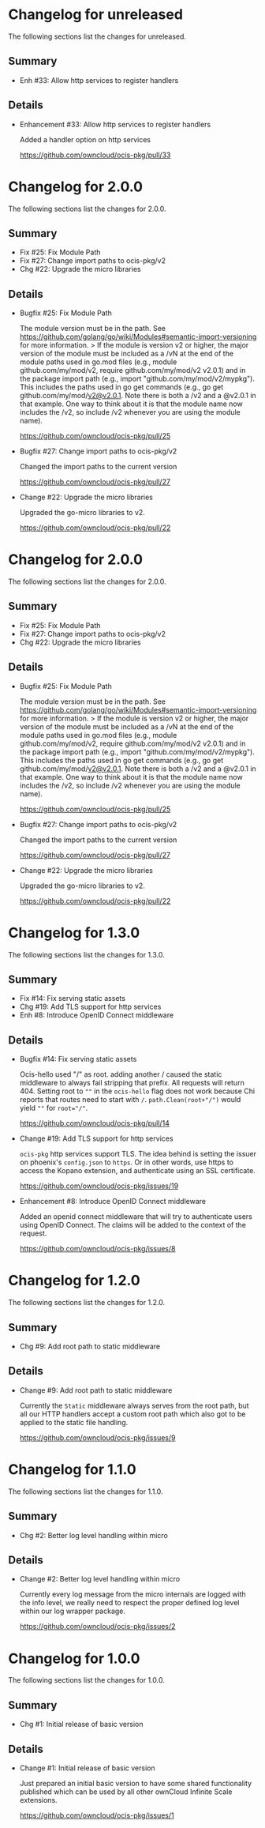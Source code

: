 # Changelog for unreleased

The following sections list the changes for unreleased.

## Summary

 * Enh #33: Allow http services to register handlers

## Details

 * Enhancement #33: Allow http services to register handlers

   Added a handler option on http services

   https://github.com/owncloud/ocis-pkg/pull/33


# Changelog for 2.0.0

The following sections list the changes for 2.0.0.

## Summary

 * Fix #25: Fix Module Path
 * Fix #27: Change import paths to ocis-pkg/v2
 * Chg #22: Upgrade the micro libraries

## Details

 * Bugfix #25: Fix Module Path

   The module version must be in the path. See
   https://github.com/golang/go/wiki/Modules#semantic-import-versioning for more
   information. > If the module is version v2 or higher, the major version of the module must be
   included as a /vN at the end of the module paths used in go.mod files (e.g., module
   github.com/my/mod/v2, require github.com/my/mod/v2 v2.0.1) and in the package import path
   (e.g., import "github.com/my/mod/v2/mypkg"). This includes the paths used in go get
   commands (e.g., go get github.com/my/mod/v2@v2.0.1. Note there is both a /v2 and a @v2.0.1 in
   that example. One way to think about it is that the module name now includes the /v2, so include
   /v2 whenever you are using the module name).

   https://github.com/owncloud/ocis-pkg/pull/25

 * Bugfix #27: Change import paths to ocis-pkg/v2

   Changed the import paths to the current version

   https://github.com/owncloud/ocis-pkg/pull/27

 * Change #22: Upgrade the micro libraries

   Upgraded the go-micro libraries to v2.

   https://github.com/owncloud/ocis-pkg/pull/22


# Changelog for 2.0.0

The following sections list the changes for 2.0.0.

## Summary

 * Fix #25: Fix Module Path
 * Fix #27: Change import paths to ocis-pkg/v2
 * Chg #22: Upgrade the micro libraries

## Details

 * Bugfix #25: Fix Module Path

   The module version must be in the path. See
   https://github.com/golang/go/wiki/Modules#semantic-import-versioning for more
   information. > If the module is version v2 or higher, the major version of the module must be
   included as a /vN at the end of the module paths used in go.mod files (e.g., module
   github.com/my/mod/v2, require github.com/my/mod/v2 v2.0.1) and in the package import path
   (e.g., import "github.com/my/mod/v2/mypkg"). This includes the paths used in go get
   commands (e.g., go get github.com/my/mod/v2@v2.0.1. Note there is both a /v2 and a @v2.0.1 in
   that example. One way to think about it is that the module name now includes the /v2, so include
   /v2 whenever you are using the module name).

   https://github.com/owncloud/ocis-pkg/pull/25

 * Bugfix #27: Change import paths to ocis-pkg/v2

   Changed the import paths to the current version

   https://github.com/owncloud/ocis-pkg/pull/27

 * Change #22: Upgrade the micro libraries

   Upgraded the go-micro libraries to v2.

   https://github.com/owncloud/ocis-pkg/pull/22


# Changelog for 1.3.0

The following sections list the changes for 1.3.0.

## Summary

 * Fix #14: Fix serving static assets
 * Chg #19: Add TLS support for http services
 * Enh #8: Introduce OpenID Connect middleware

## Details

 * Bugfix #14: Fix serving static assets

   Ocis-hello used "/" as root. adding another / caused the static middleware to always fail
   stripping that prefix. All requests will return 404. Setting root to `""` in the `ocis-hello`
   flag does not work because Chi reports that routes need to start with `/`.
   `path.Clean(root+"/")` would yield `""` for `root="/"`.

   https://github.com/owncloud/ocis-pkg/pull/14

 * Change #19: Add TLS support for http services

   `ocis-pkg` http services support TLS. The idea behind is setting the issuer on phoenix's
   `config.json` to `https`. Or in other words, use https to access the Kopano extension, and
   authenticate using an SSL certificate.

   https://github.com/owncloud/ocis-pkg/issues/19

 * Enhancement #8: Introduce OpenID Connect middleware

   Added an openid connect middleware that will try to authenticate users using OpenID Connect.
   The claims will be added to the context of the request.

   https://github.com/owncloud/ocis-pkg/issues/8


# Changelog for 1.2.0

The following sections list the changes for 1.2.0.

## Summary

 * Chg #9: Add root path to static middleware

## Details

 * Change #9: Add root path to static middleware

   Currently the `Static` middleware always serves from the root path, but all our HTTP handlers
   accept a custom root path which also got to be applied to the static file handling.

   https://github.com/owncloud/ocis-pkg/issues/9


# Changelog for 1.1.0

The following sections list the changes for 1.1.0.

## Summary

 * Chg #2: Better log level handling within micro

## Details

 * Change #2: Better log level handling within micro

   Currently every log message from the micro internals are logged with the info level, we really
   need to respect the proper defined log level within our log wrapper package.

   https://github.com/owncloud/ocis-pkg/issues/2


# Changelog for 1.0.0

The following sections list the changes for 1.0.0.

## Summary

 * Chg #1: Initial release of basic version

## Details

 * Change #1: Initial release of basic version

   Just prepared an initial basic version to have some shared functionality published which can
   be used by all other ownCloud Infinite Scale extensions.

   https://github.com/owncloud/ocis-pkg/issues/1


